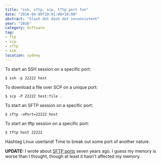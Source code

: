 ```yaml
---
title: "ssh, sftp, scp, tftp port fun"
date: "2016-04-09T10:01:00+10:00"
abstract: "Slash dot dash dot inconsistent"
year: "2016"
category: Software
tag:
- ftp
- scp
- sftp
- ssh
location: sydney
---
```

To start an SSH session on a specific port:

    $ ssh -p 22222 host

To download a file over SCP on a unique port:

    $ scp -P 22222 host:file .

To start an SFTP session on a specific port:

    $ sftp -oPort=22222 host

To start an tftp session on a specific port:

    $ tftp host 22222

Hashtag Linux userland! Time to break out some port of another nature.

**UPDATE:** I wrote about [SFTP ports] seven years ago. I guess my memory is worse than I thought, though at least it hasn't affected my memory.

[SFTP ports]: https://rubenerd.com/p3729/ "Initiating SFTP connections with a non standard port"

